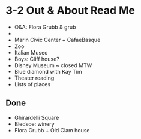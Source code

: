 # 3-2 Out & About Read Me

* O&A: Flora Grubb & grub
*   
* Marin Civic Center + CafaeBasque
* Zoo
* Italian Museo
* Boys: Cliff house?
* Disney Museum ~ closed MTW
* Blue diamond with Kay Tim
* Theater reading
* Lists of places

## Done

* Ghirardelli Square
* Bledsoe: winery
* Flora Grubb + Old Clam house